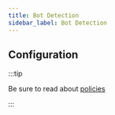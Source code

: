 ```yaml
---
title: Bot Detection
sidebar_label: Bot Detection
---
```


<PolicyIntro policy="bot-detection-inbound" />

## Configuration

:::tip

Be sure to read about [policies](/docs/policies)

:::

<PolicyExample policy="bot-detection-inbound" />

<PolicyOptions policy="bot-detection-inbound" />
